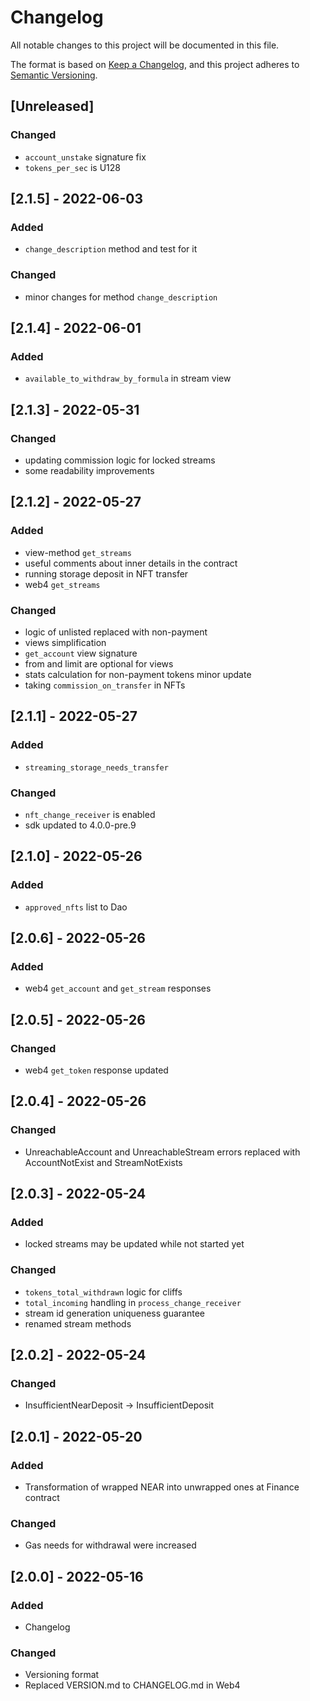 # Changelog
All notable changes to this project will be documented in this file.

The format is based on [Keep a Changelog](https://keepachangelog.com/en/1.0.0/),
and this project adheres to [Semantic Versioning](https://semver.org/spec/v2.0.0.html).

## [Unreleased]
### Changed
- `account_unstake` signature fix
- `tokens_per_sec` is U128

## [2.1.5] - 2022-06-03
### Added
- `change_description` method and test for it
### Changed
- minor changes for method `change_description`

## [2.1.4] - 2022-06-01
### Added
- `available_to_withdraw_by_formula` in stream view

## [2.1.3] - 2022-05-31
### Changed
- updating commission logic for locked streams
- some readability improvements

## [2.1.2] - 2022-05-27
### Added
- view-method `get_streams`
- useful comments about inner details in the contract
- running storage deposit in NFT transfer
- web4 `get_streams`
### Changed
- logic of unlisted replaced with non-payment
- views simplification
- `get_account` view signature
- from and limit are optional for views
- stats calculation for non-payment tokens minor update
- taking `commission_on_transfer` in NFTs

## [2.1.1] - 2022-05-27
### Added
- `streaming_storage_needs_transfer`
### Changed
- `nft_change_receiver` is enabled
- sdk updated to 4.0.0-pre.9

## [2.1.0] - 2022-05-26
### Added
- `approved_nfts` list to Dao

## [2.0.6] - 2022-05-26
### Added
- web4 `get_account` and `get_stream` responses

## [2.0.5] - 2022-05-26
### Changed
- web4 `get_token` response updated

## [2.0.4] - 2022-05-26
### Changed
- UnreachableAccount and UnreachableStream errors replaced with AccountNotExist and StreamNotExists

## [2.0.3] - 2022-05-24
### Added
- locked streams may be updated while not started yet
### Changed
- `tokens_total_withdrawn` logic for cliffs
- `total_incoming` handling in `process_change_receiver`
- stream id generation uniqueness guarantee
- renamed stream methods

## [2.0.2] - 2022-05-24
### Changed
- InsufficientNearDeposit -> InsufficientDeposit

## [2.0.1] - 2022-05-20
### Added
- Transformation of wrapped NEAR into unwrapped ones at Finance contract
### Changed
- Gas needs for withdrawal were increased

## [2.0.0] - 2022-05-16
### Added
- Changelog
### Changed
- Versioning format
- Replaced VERSION.md to CHANGELOG.md in Web4
